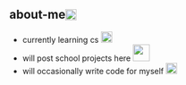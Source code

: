 ## <div style="display: flex; flex-direction: row; align-items: center;"> about-me <img class="animated-gif" style="vertical-align: middle" src="https://media.giphy.com/media/8lQyyys3SGBoUUxrUp/giphy.gif" width="20" > </div>

- currently learning cs <img class="animated-gif" src="https://media.giphy.com/media/qyjQsUt0p0TT2/giphy.gif" width="20" >
- will post school projects here <img class="animated-gif" src="https://media.giphy.com/media/QNFhOolVeCzPQ2Mx85/giphy.gif" width="30">
- will occasionally write code for myself <img class="animated-gif" src="https://media.giphy.com/media/heIX5HfWgEYlW/giphy.gif" width="20" >
